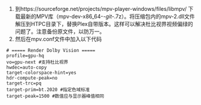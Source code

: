 1. 到https://sourceforge.net/projects/mpv-player-windows/files/libmpv/ 下载最新的MPV库（mpv-dev-x86_64-*-git-*.7z）。将压缩包内的mpv-2.dll文件解压到HTPC目录下，替换Plex自带版本。这样可以解决杜比视界视频偏绿的问题了。注意备份原文件，以防万一。
2. 然后在mpv.conf文件中加入以下代码
```
# ===== Render Dolby Vision =====
profile=gpu-hq
vo=gpu-next #支持杜比视界
hwdec=auto-copy
target-colorspace-hint=yes
hdr-compute-peak=no
target-trc=pq
target-prim=bt.2020 #指定色域标准
target-peak=1500 #数值应与显示器峰值相同
```
